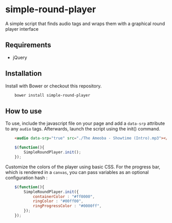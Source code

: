 simple-round-player
===================

A simple script that finds audio tags and wraps them with a graphical round player interface

## Requirements
 * jQuery


## Installation

Install with Bower or checkout this repository.

```sh
    bower install simple-round-player
```
## How to use

To use, include the javascript file on your page and add a <code>data-srp</code> attribute to any <code>audio</code> tags. Afterwards, launch the script using the init() command.

```html
    <audio data-srp="true" src="./The Ameoba - Showtime (Intro).mp3"></audio>
```

```js
    $(function(){
        SimpleRoundPlayer.init();
    });
```

Customize the colors of the player using basic CSS. For the progress bar, which is rendered in a <code>canvas</code>, you can pass variables as an optional configuration hash :

```js
    $(function(){
        SimpleRoundPlayer.init({
            containerColor : "#ff0000",
            ringColor : "#00ff00",
            ringProgressColor : "#0000ff",
        });
    });
```
